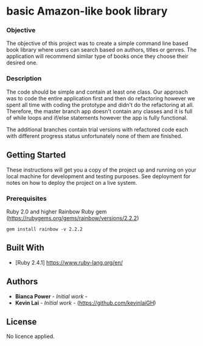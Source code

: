 # basic Amazon-like book library

### Objective

The objective of this project was to create a simple command line based book library where users can search based on authors, titles or genres. The application will recommend similar type of books once they choose their desired one.

### Description

The code should be simple and contain at least one class. Our approach was to code the entire application first and then do refactoring however we spent all time with coding the prototype and didn't do the refactoring at all. Therefore, the master branch app doesn't contain any classes and it is full of while loops and if/else statements however the app is fully functional.

The additional branches contain trial versions with refactored code each with different progress status unfortunately none of them are finished.

## Getting Started

These instructions will get you a copy of the project up and running on your local machine for development and testing purposes. See deployment for notes on how to deploy the project on a live system.

### Prerequisites

Ruby 2.0 and higher
Rainbow Ruby gem  (https://rubygems.org/gems/rainbow/versions/2.2.2)

```
gem install rainbow -v 2.2.2
```

## Built With

* [Ruby 2.4.1] https://www.ruby-lang.org/en/

## Authors

* **Bianca Power** - *Initial work* -
* **Kevin Lai** - *Initial work* - (https://github.com/kevinlaiGH)

## License

No licence applied.
